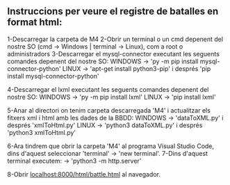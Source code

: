 Instruccions per veure el registre de batalles en format html:
---------------------------------------------------------------------------------------------------------------------------
1-Descarregar la carpeta de M4
2-Obrir un terminal o un cmd depenent del nostre SO (cmd -> Windows | terminal -> Linux), com a root o administradors
3-Descarregar el mysql-connector executant les seguents comandes depenent del nostre SO:
  WINDOWS  -> 'py -m pip install mysql-connector-python'
  LINUX  ->  'apt-get install python3-pip' i després 'pip install mysql-connector-python'
  
4-Descarregar el lxml executant les seguents comandes depenent del nostre SO:
  WINDOWS  ->  'py -m pip install lxml'
  LINUX  ->  'pip install lxml'
  
5-Anar al directori on tenim carpeta descarregada 'M4' i actualitzar els fitxers xml i html amb les dades de la BBDD:
  WINDOWS  ->  'dataToXML.py' i després 'xmlToHtml.py'
  LINUX  ->  'python3 dataToXML.py' i després 'python3 xmlToHtml.py'
  
6-Ara tindrem que obrir la carpeta 'M4' al programa Visual Studio Code, dins d'aquest seleccionar 'terminal' -> 'new terminal'.
7-Dins d'aquest terminal executem:
  ->  'python3 -m http.server'
  
8-Obrir [localhost:8000/html/battle.html](localhost:8000/html/battle.html) al navegador.
 
